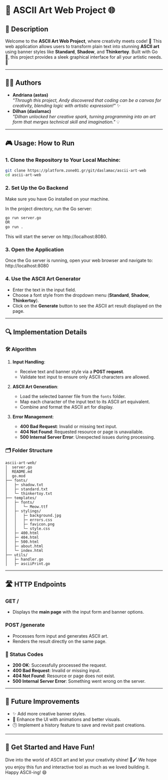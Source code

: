 # 🎨 ASCII Art Web Project 🌐

## 📖 Description
Welcome to the **ASCII Art Web Project**, where creativity meets code! 🚀 This web application allows users to transform plain text into stunning **ASCII art** using banner styles like **Standard**, **Shadow**, and **Thinkertoy**. Built with Go 🐹, this project provides a sleek graphical interface for all your artistic needs. 🌟

---

## 👩‍💻 Authors
- **Andriana (astas)**  
  *"Through this project, Andy discovered that coding can be a canvas for creativity, blending logic with artistic expression!"* ✨
- **Dilhan (daslamac)**  
  *"Dilhan unlocked her creative spark, turning programming into an art form that merges technical skill and imagination."* 💡

---

## 🎮 Usage: How to Run
### 1. Clone the Repository to Your Local Machine:
```bash
git clone https://platform.zone01.gr/git/daslamac/ascii-art-web
cd ascii-art-web 
```

### 2. Set Up the Go Backend
Make sure you have Go installed on your machine.

In the project directory, run the Go server:
```bash
go run server.go
OR
go run .
```
This will start the server on http://localhost:8080.

### 3. Open the Application
Once the Go server is running, open your web browser and navigate to:  
http://localhost:8080  

### 4. Use the ASCII Art Generator
- Enter the text in the input field.
- Choose a font style from the dropdown menu (**Standard**, **Shadow**, **Thinkertoy**).
- Click on the **Generate** button to see the ASCII art result displayed on the page.

---

## 🔍 Implementation Details
### 🛠️ Algorithm
1. **Input Handling**:
   - Receive text and banner style via a **POST request**.
   - Validate text input to ensure only ASCII characters are allowed.

2. **ASCII Art Generation**:
   - Load the selected banner file from the `fonts` folder.
   - Map each character of the input text to its ASCII art equivalent.
   - Combine and format the ASCII art for display.

3. **Error Management**:
   - **400 Bad Request**: Invalid or missing text input.
   - **404 Not Found**: Requested resource or page is unavailable.
   - **500 Internal Server Error**: Unexpected issues during processing.

### 🗂️ Folder Structure
```
ascii-art-web/
│  server.go
│  README.md
│  go.mod
├── fonts/
│   ├─ shadow.txt
│   ├─ standard.txt
│   └─ thinkertoy.txt
├── templates/
│   ├─ fonts/
│   │   └─ Meow.ttf
│   ├─ stylings/
│   │   ├─ background.jpg
│   │   ├─ errors.css
│   │   ├─ favicon.png
│   │   └─ style.css
│   ├─ 400.html
│   ├─ 404.html
│   ├─ 500.html
│   ├─ about.html
│   └─ index.html
├── utils/
│   ├─ handler.go
│   ├─ asciiPrint.go

```
---

## 🛣️ HTTP Endpoints
### **GET /**
- Displays the **main page** with the input form and banner options.

### **POST /generate**
- Processes form input and generates ASCII art.
- Renders the result directly on the same page.

### 🛑 Status Codes
- **200 OK**: Successfully processed the request.
- **400 Bad Request**: Invalid or missing input.
- **404 Not Found**: Resource or page does not exist.
- **500 Internal Server Error**: Something went wrong on the server.

---

## 🔮 Future Improvements
- ✨ Add more creative banner styles.
- 🎨 Enhance the UI with animations and better visuals.
- 🕒 Implement a history feature to save and revisit past creations.

---

## 🎉 Get Started and Have Fun!
Dive into the world of ASCII art and let your creativity shine! 🌟🖌️ We hope you enjoy this fun and interactive tool as much as we loved building it. Happy ASCII-ing! 😄
